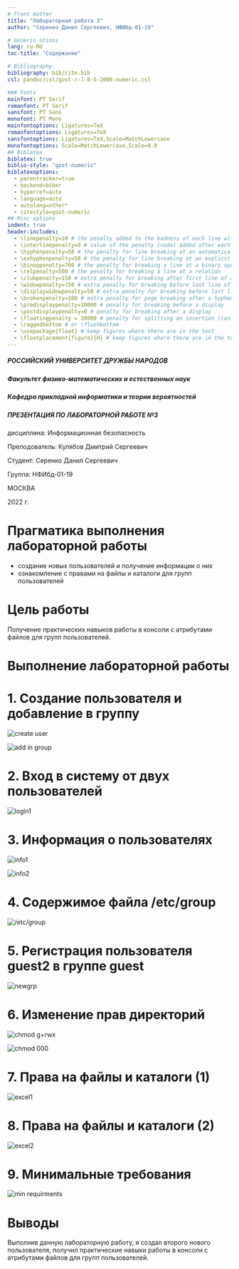```yaml
---
# Front matter
title: "Лабораторная работа 3"
author: "Серенко Данил Сергеевич, НФИбд-01-19"

# Generic otions
lang: ru-RU
toc-title: "Содержание"

# Bibliography
bibliography: bib/cite.bib
csl: pandoc/csl/gost-r-7-0-5-2008-numeric.csl

### Fonts
mainfont: PT Serif
romanfont: PT Serif
sansfont: PT Sans
monofont: PT Mono
mainfontoptions: Ligatures=TeX
romanfontoptions: Ligatures=TeX
sansfontoptions: Ligatures=TeX,Scale=MatchLowercase
monofontoptions: Scale=MatchLowercase,Scale=0.9
## Biblatex
biblatex: true
biblio-style: "gost-numeric"
biblatexoptions:
  - parentracker=true
  - backend=biber
  - hyperref=auto
  - language=auto
  - autolang=other*
  - citestyle=gost-numeric
## Misc options
indent: true
header-includes:
  - \linepenalty=10 # the penalty added to the badness of each line within a paragraph (no associated penalty node) Increasing the value makes tex try to have fewer lines in the paragraph.
  - \interlinepenalty=0 # value of the penalty (node) added after each line of a paragraph.
  - \hyphenpenalty=50 # the penalty for line breaking at an automatically inserted hyphen
  - \exhyphenpenalty=50 # the penalty for line breaking at an explicit hyphen
  - \binoppenalty=700 # the penalty for breaking a line at a binary operator
  - \relpenalty=500 # the penalty for breaking a line at a relation
  - \clubpenalty=150 # extra penalty for breaking after first line of a paragraph
  - \widowpenalty=150 # extra penalty for breaking before last line of a paragraph
  - \displaywidowpenalty=50 # extra penalty for breaking before last line before a display math
  - \brokenpenalty=100 # extra penalty for page breaking after a hyphenated line
  - \predisplaypenalty=10000 # penalty for breaking before a display
  - \postdisplaypenalty=0 # penalty for breaking after a display
  - \floatingpenalty = 20000 # penalty for splitting an insertion (can only be split footnote in standard LaTeX)
  - \raggedbottom # or \flushbottom
  - \usepackage{float} # keep figures where there are in the text
  - \floatplacement{figure}{H} # keep figures where there are in the text
---
```


##### РОССИЙСКИЙ УНИВЕРСИТЕТ ДРУЖБЫ НАРОДОВ
##### Факультет физико-математических и естественных наук  
##### Кафедра прикладной информатики и теории вероятностей 
##### ПРЕЗЕНТАЦИЯ ПО ЛАБОРАТОРНОЙ РАБОТЕ №3

дисциплина: Информационная безопасность

Преподователь: Кулябов Дмитрий Сергеевич

Cтудент: Серенко Данил Сергеевич

Группа: НФИбд-01-19

МОСКВА

2022 г.

# **Прагматика выполнения лабораторной работы**

- создание новых пользователей и получение информации о них
- ознакомление с правами на файлы и каталоги для групп пользователей

# **Цель работы**

Получение практических навыков работы в консоли с атрибутами файлов для групп пользователей.

# **Выполнение лабораторной работы**

# 1. Создание пользователя и добавление в группу

![create user](screenshots/1.jpg "create user")

![add in group](screenshots/2.jpg "add in group")

# 2. Вход в систему от двух пользователей

![login1](screenshots/3.jpg "login1")

# 3. Информация о пользователях

![info1](screenshots/7.jpg "info1")

![info2](screenshots/8.jpg "info2")

# 4. Содержимое файла /etc/group

![/etc/group](screenshots/9.jpg "/etc/group")

# 5. Регистрация пользователя guest2 в группе guest

![newgrp](screenshots/10.jpg "newgrp")

# 6. Изменение прав директорий

![chmod g+rwx](screenshots/11.jpg "chmod g+rwx")

![chmod 000](screenshots/12.jpg "chmod 000")

# 7. Права на файлы и каталоги (1)

![excel1](screenshots/13.jpg "excel1")

# 8. Права на файлы и каталоги (2)

![excel2](screenshots/14.jpg "excel2")

# 9. Минимальные требования

![min requirments](screenshots/15.jpg "min requirments")

# Выводы

Выполнив данную лабораторную работу, я создал второго нового пользователя, получил практические навыки работы в консоли с атрибутами файлов для групп пользователей.
